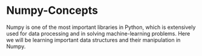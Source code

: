 # Numpy-Concepts

Numpy is one of the most important libraries in Python, which is extensively used for data processing and in solving machine-learning problems.
Here we will be learning important data structures and their manipulation in Numpy.

